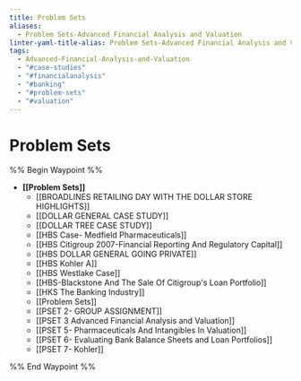 ```yaml
---
title: Problem Sets
aliases:
  - Problem Sets-Advanced Financial Analysis and Valuation
linter-yaml-title-alias: Problem Sets-Advanced Financial Analysis and Valuation
tags:
  - Advanced-Financial-Analysis-and-Valuation
  - "#case-studies"
  - "#financialanalysis"
  - "#banking"
  - "#problem-sets"
  - "#valuation"
---
```


# Problem Sets

%% Begin Waypoint %%
- **[[Problem Sets]]**
	- [[BROADLINES RETAILING DAY WITH THE DOLLAR STORE HIGHLIGHTS]]
	- [[DOLLAR GENERAL CASE STUDY]]
	- [[DOLLAR TREE CASE STUDY]]
	- [[HBS Case- Medfield Pharmaceuticals]]
	- [[HBS Citigroup 2007-Financial Reporting And Regulatory Capital]]
	- [[HBS DOLLAR GENERAL GOING PRIVATE]]
	- [[HBS Kohler A]]
	- [[HBS Westlake Case]]
	- [[HBS-Blackstone And The Sale Of Citigroup's Loan Portfolio]]
	- [[HKS The Banking Industry]]
	- [[Problem Sets]]
	- [[PSET 2- GROUP ASSIGNMENT]]
	- [[PSET 3 Advanced Financial Analysis and Valuation]]
	- [[PSET 5- Pharmaceuticals And Intangibles In Valuation]]
	- [[PSET 6- Evaluating Bank Balance Sheets and Loan Portfolios]]
	- [[PSET 7- Kohler]]

%% End Waypoint %%